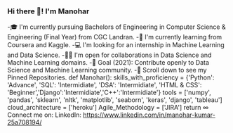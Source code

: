### Hi there 👋! I'm Manohar 

-🎓 I'm currently pursuing Bachelors of Engineering in Computer Science & Engineering (Final Year) from CGC Landran.
-🌱 I'm currently learning from Coursera and Kaggle.
-💻 I'm looking for an internship in Machine Learning and Data Science.
-🤝🏻 I'm open for collaborations in Data Science and Machine Learning domains.
-🎯 Goal (2021): Contribute openly to Data Science and Machine Learning community.
-📌 Scroll down to see my Pinned Repositories.
def Manohar():
  skills_with_proficiency = {'Python': 'Advance', 'SQL': 'Intermidiate', 'DSA': 'Intermidiate', 'HTML & CSS': 'Beginner','Django':'Intermidiate','C++':'Intermidiate'}
  tools = ['numpy', 'pandas', 'sklearn', 'nltk', 'matplotlib', 'seaborn', 'keras', 'django', 'tableau']
  cloud_architecture = ['heroku']
  Agile_Methodology = ['JIRA']
  return ∞
Connect me on:
LinkedIn: https://www.linkedin.com/in/manohar-kumar-25a708194/

<!--
**Manohar125643/Manohar125643** is a ✨ _special_ ✨ repository because its `README.md` (this file) appears on your GitHub profile.

Here are some ideas to get you started:

- 🔭 I’m currently working on ...
- 🌱 I’m currently learning ...
- 👯 I’m looking to collaborate on ...
- 🤔 I’m looking for help with ...
- 💬 Ask me about ...
- 📫 How to reach me: ...
- 😄 Pronouns: ...
- ⚡ Fun fact: ...
-->
